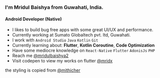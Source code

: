 
### I'm Mridul Baishya from Guwahati, India.

#### Android Developer (**Native**)
- I likes to build bug free apps with some great UI/UX and performance.
- Currently working at Sumato Globaltech pvt. ltd, Guwahati.
- I work with ```Android Studio``` ```Java``` ```Kotlin``` ```Git```
- Currently learning about: **Flutter**, **Kotlin Coroutine**, **Code Optimization**
- Have some mediocre knowledge on ```React-Native``` ```Flutter``` ```AdonisJs``` ```PHP``` 
- Reach me [@mridulbaishya2](https://twitter.com/mridulbaishya2)
- Visit codepen to view my works on flutter [@mridx](https://codepen.io/mridx)


the styling is copied from [@mithicher](https://github.com/mithicher)


<br>

